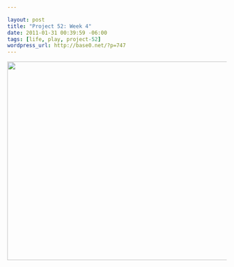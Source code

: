 ```yaml
--- 

layout: post
title: "Project 52: Week 4"
date: 2011-01-31 00:39:59 -06:00
tags: [life, play, project-52]
wordpress_url: http://base0.net/?p=747
---
```

<a rel="attachment wp-att-748" href="http://base0.net/posts/project-52-week-4/samsung-6/"><img class="alignnone size-large wp-image-748" title="Project 52 Week 4SAMSUNG" src="http://base0.net/wp-content/uploads/2011/01/2011-01-25-06.05.05-610x457.jpg" alt="" width="610" height="457" /></a>
